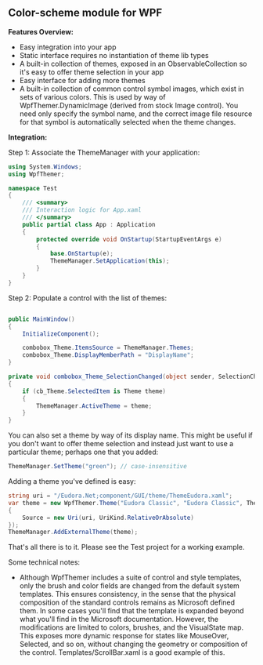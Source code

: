 ## Color-scheme module for WPF

**Features Overview:**

- Easy integration into your app
- Static interface requires no instantiation of theme lib types
- A built-in collection of themes, exposed in an ObservableCollection so it's easy to offer theme selection in your app
- Easy interface for adding more themes
- A built-in collection of common control symbol images, which exist in sets of various colors. This is used by way of WpfThemer.DynamicImage (derived from stock Image control). You need only specify the symbol name, and the correct image file resource for that symbol is automatically selected when the theme changes.


**Integration:**

Step 1: Associate the ThemeManager with your application:
``` C#
using System.Windows;
using WpfThemer;

namespace Test
{
    /// <summary>
    /// Interaction logic for App.xaml
    /// </summary>
    public partial class App : Application
    {
        protected override void OnStartup(StartupEventArgs e)
        {
            base.OnStartup(e);
            ThemeManager.SetApplication(this);
        }
    }
}
```


Step 2: Populate a control with the list of themes:
``` C#

public MainWindow()
{
    InitializeComponent();

    combobox_Theme.ItemsSource = ThemeManager.Themes;
    combobox_Theme.DisplayMemberPath = "DisplayName";
}

private void combobox_Theme_SelectionChanged(object sender, SelectionChangedEventArgs e)
{
    if (cb_Theme.SelectedItem is Theme theme)
    {
        ThemeManager.ActiveTheme = theme;
    }
}
```

You can also set a theme by way of its display name. This might be useful if you don't want to offer theme selection and instead just want to use a particular theme; perhaps one that you added:
``` C#
ThemeManager.SetTheme("green"); // case-insensitive
```

Adding a theme you've defined is easy:
``` C#
string uri = "/Eudora.Net;component/GUI/theme/ThemeEudora.xaml";
var theme = new WpfThemer.Theme("Eudora Classic", "Eudora Classic", Theme.eSymbolColor.c111111, new ResourceDictionary()
{
    Source = new Uri(uri, UriKind.RelativeOrAbsolute)
});
ThemeManager.AddExternalTheme(theme);
```

That's all there is to it. Please see the Test project for a working example.

Some technical notes:

- Although WpfThemer includes a suite of control and style templates, only the brush and color fields are changed from the default system templates. This ensures consistency, in the sense that the physical composition of the standard controls remains as Microsoft defined them. In some cases you'll find that the template is expanded beyond what you'll find in the Microsoft documentation. However, the modifications are limited to colors, brushes, and the VisualState map. This exposes more dynamic response for states like MouseOver, Selected, and so on, without changing the geometry or composition of the control. Templates/ScrollBar.xaml is a good example of this.


